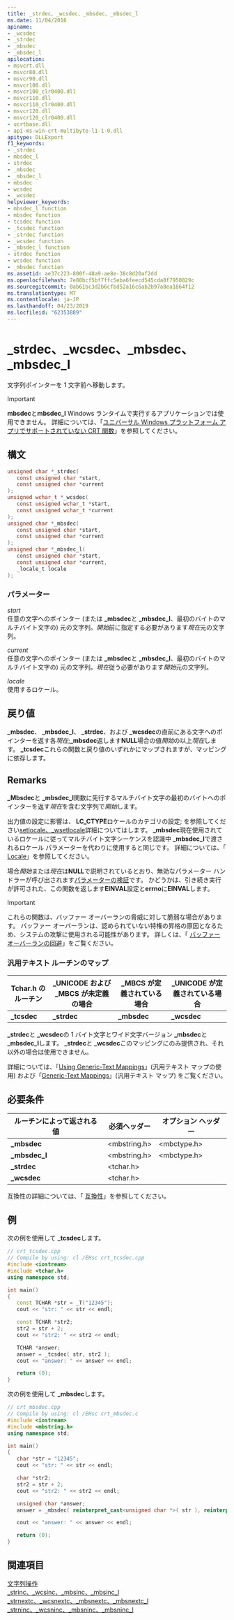 ```yaml
---
title: _strdec、_wcsdec、_mbsdec、_mbsdec_l
ms.date: 11/04/2016
apiname:
- _wcsdec
- _strdec
- _mbsdec
- _mbsdec_l
apilocation:
- msvcrt.dll
- msvcr80.dll
- msvcr90.dll
- msvcr100.dll
- msvcr100_clr0400.dll
- msvcr110.dll
- msvcr110_clr0400.dll
- msvcr120.dll
- msvcr120_clr0400.dll
- ucrtbase.dll
- api-ms-win-crt-multibyte-l1-1-0.dll
apitype: DLLExport
f1_keywords:
- _strdec
- mbsdec_l
- strdec
- _mbsdec
- _mbsdec_l
- mbsdec
- wcsdec
- _wcsdec
helpviewer_keywords:
- mbsdec_l function
- mbsdec function
- tcsdec function
- _tcsdec function
- _strdec function
- _wcsdec function
- _mbsdec_l function
- strdec function
- wcsdec function
- _mbsdec function
ms.assetid: ae37c223-800f-48a9-ae8e-38c8d20af2dd
ms.openlocfilehash: 7e88bcf5bf7ffc5eba6feecd545cda8f7950829c
ms.sourcegitcommit: 0ab61bc3d2b6cfbd52a16c6ab2b97a8ea1864f12
ms.translationtype: MT
ms.contentlocale: ja-JP
ms.lasthandoff: 04/23/2019
ms.locfileid: "62353889"
---
```

# <a name="strdec-wcsdec-mbsdec-mbsdecl"></a>_strdec、_wcsdec、_mbsdec、_mbsdec_l

文字列ポインターを 1 文字前へ移動します。

> [!IMPORTANT]
> **mbsdec**と**mbsdec_l** Windows ランタイムで実行するアプリケーションでは使用できません。 詳細については、「[ユニバーサル Windows プラットフォーム アプリでサポートされていない CRT 関数](../../cppcx/crt-functions-not-supported-in-universal-windows-platform-apps.md)」を参照してください。

## <a name="syntax"></a>構文

```C
unsigned char *_strdec(
   const unsigned char *start,
   const unsigned char *current
);
unsigned wchar_t *_wcsdec(
   const unsigned wchar_t *start,
   const unsigned wchar_t *current
);
unsigned char *_mbsdec(
   const unsigned char *start,
   const unsigned char *current
);
unsigned char *_mbsdec_l(
   const unsigned char *start,
   const unsigned char *current,
   _locale_t locale
);
```

### <a name="parameters"></a>パラメーター

*start*<br/>
任意の文字へのポインター (または **_mbsdec**と **_mbsdec_l**、最初のバイトのマルチバイト文字の) 元の文字列。*開始*前に指定する必要があります*現在*元の文字列。

*current*<br/>
任意の文字へのポインター (または **_mbsdec**と **_mbsdec_l**、最初のバイトのマルチバイト文字の) 元の文字列。*現在*従う必要があります*開始*元の文字列。

*locale*<br/>
使用するロケール。

## <a name="return-value"></a>戻り値

**_mbsdec**、 **_mbsdec_l**、 **_strdec**、および **_wcsdec**の直前にある文字へのポインターを返す各*現在*;**_mbsdec**返します**NULL**場合の値*開始*の以上*現在*します。 **_tcsdec**これらの関数と戻り値のいずれかにマップされますが、マッピングに依存します。

## <a name="remarks"></a>Remarks

**_Mbsdec**と **_mbsdec_l**関数に先行するマルチバイト文字の最初のバイトへのポインターを返す*現在*を含む文字列で*開始*します。

出力値の設定に影響は、 **LC_CTYPE**ロケールのカテゴリの設定; を参照してください[setlocale、_wsetlocale](setlocale-wsetlocale.md)詳細についてはします。  **_mbsdec**現在使用されているロケールに従ってマルチバイト文字シーケンスを認識中 **_mbsdec_l**で渡されるロケール パラメーターを代わりに使用すると同じです。 詳細については、「 [Locale](../../c-runtime-library/locale.md)」を参照してください。

場合*開始*または*現在*は**NULL**で説明されているとおり、無効なパラメーター ハンドラーが呼び出されます[パラメーターの検証](../../c-runtime-library/parameter-validation.md)です。 かどうかは、引き続き実行が許可された、この関数を返します**EINVAL**設定と**errno**に**EINVAL**します。

> [!IMPORTANT]
> これらの関数は、バッファー オーバーランの脅威に対して脆弱な場合があります。 バッファー オーバーランは、認められていない特権の昇格の原因となるため、システムの攻撃に使用される可能性があります。 詳しくは、「 [バッファー オーバーランの回避](/windows/desktop/SecBP/avoiding-buffer-overruns)」をご覧ください。

### <a name="generic-text-routine-mappings"></a>汎用テキスト ルーチンのマップ

|Tchar.h のルーチン|_UNICODE および _MBCS が未定義の場合|_MBCS が定義されている場合|_UNICODE が定義されている場合|
|---------------------|--------------------------------------|--------------------|-----------------------|
|**_tcsdec**|**_strdec**|**_mbsdec**|**_wcsdec**|

**_strdec**と **_wcsdec**の 1 バイト文字とワイド文字バージョン **_mbsdec**と **_mbsdec_l**します。 **_strdec**と **_wcsdec**このマッピングにのみ提供され、それ以外の場合は使用できません。

詳細については、「[Using Generic-Text Mappings](../../c-runtime-library/using-generic-text-mappings.md)」(汎用テキスト マップの使用) および「[Generic-Text Mappings](../../c-runtime-library/generic-text-mappings.md)」(汎用テキスト マップ) をご覧ください。

## <a name="requirements"></a>必要条件

|ルーチンによって返される値|必須ヘッダー|オプション ヘッダー|
|-------------|---------------------|---------------------|
|**_mbsdec**|\<mbstring.h>|\<mbctype.h>|
|**_mbsdec_l**|\<mbstring.h>|\<mbctype.h>|
|**_strdec**|\<tchar.h>||
|**_wcsdec**|\<tchar.h>||

互換性の詳細については、「 [互換性](../../c-runtime-library/compatibility.md)」を参照してください。

## <a name="example"></a>例

次の例を使用して **_tcsdec**します。

```cpp
// crt_tcsdec.cpp
// Compile by using: cl /EHsc crt_tcsdec.cpp
#include <iostream>
#include <tchar.h>
using namespace std;

int main()
{
   const TCHAR *str = _T("12345");
   cout << "str: " << str << endl;

   const TCHAR *str2;
   str2 = str + 2;
   cout << "str2: " << str2 << endl;

   TCHAR *answer;
   answer = _tcsdec( str, str2 );
   cout << "answer: " << answer << endl;

   return (0);
}
```

次の例を使用して **_mbsdec**します。

```cpp
// crt_mbsdec.cpp
// Compile by using: cl /EHsc crt_mbsdec.c
#include <iostream>
#include <mbstring.h>
using namespace std;

int main()
{
   char *str = "12345";
   cout << "str: " << str << endl;

   char *str2;
   str2 = str + 2;
   cout << "str2: " << str2 << endl;

   unsigned char *answer;
   answer = _mbsdec( reinterpret_cast<unsigned char *>( str ), reinterpret_cast<unsigned char *>( str2 ));

   cout << "answer: " << answer << endl;

   return (0);
}
```

## <a name="see-also"></a>関連項目

[文字列操作](../../c-runtime-library/string-manipulation-crt.md)<br/>
[_strinc、_wcsinc、_mbsinc、_mbsinc_l](strinc-wcsinc-mbsinc-mbsinc-l.md)<br/>
[_strnextc、_wcsnextc、_mbsnextc、_mbsnextc_l](strnextc-wcsnextc-mbsnextc-mbsnextc-l.md)<br/>
[_strninc、_wcsninc、_mbsninc、_mbsninc_l](strninc-wcsninc-mbsninc-mbsninc-l.md)<br/>
